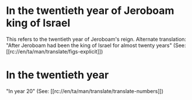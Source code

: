 # In the twentieth year of Jeroboam king of Israel

This refers to the twentieth year of Jeroboam's reign. Alternate translation: "After Jeroboam had been the king of Israel for almost twenty years" (See: [[rc://en/ta/man/translate/figs-explicit]])

# In the twentieth year

"In year 20" (See: [[rc://en/ta/man/translate/translate-numbers]])

